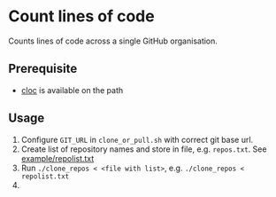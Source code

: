 # Count lines of code

Counts lines of code across a single GitHub organisation.


## Prerequisite

- [cloc](https://github.com/AlDanial/cloc) is available on the path

## Usage

1. Configure `GIT_URL` in `clone_or_pull.sh` with correct git base url.
2. Create list of repository names and store in file, e.g. `repos.txt`. See [example/repolist.txt](example/repolist.txt)
3. Run `./clone_repos < <file with list>`, e.g. `./clone_repos < repolist.txt`
4. 
